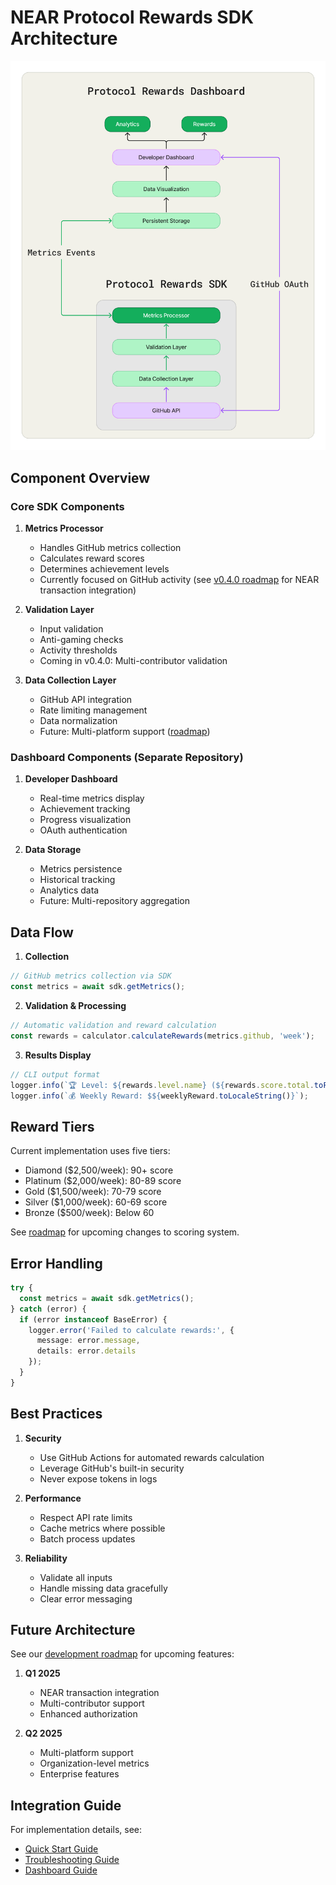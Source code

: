 # NEAR Protocol Rewards SDK Architecture

![Architecture](public/assets/architecture.png)

## Component Overview

### Core SDK Components

1. **Metrics Processor**
   - Handles GitHub metrics collection
   - Calculates reward scores
   - Determines achievement levels
   - Currently focused on GitHub activity (see [v0.4.0 roadmap](roadmap.md) for NEAR transaction integration)

2. **Validation Layer**
   - Input validation
   - Anti-gaming checks
   - Activity thresholds
   - Coming in v0.4.0: Multi-contributor validation

3. **Data Collection Layer**
   - GitHub API integration
   - Rate limiting management
   - Data normalization
   - Future: Multi-platform support ([roadmap](roadmap.md))

### Dashboard Components (Separate Repository)

1. **Developer Dashboard**
   - Real-time metrics display
   - Achievement tracking
   - Progress visualization
   - OAuth authentication

2. **Data Storage**
   - Metrics persistence
   - Historical tracking
   - Analytics data
   - Future: Multi-repository aggregation

## Data Flow

1. **Collection**

```typescript
// GitHub metrics collection via SDK
const metrics = await sdk.getMetrics();
```

2. **Validation & Processing**

```typescript
// Automatic validation and reward calculation
const rewards = calculator.calculateRewards(metrics.github, 'week');
```

3. **Results Display**

```typescript
// CLI output format
logger.info(`🏆 Level: ${rewards.level.name} (${rewards.score.total.toFixed(2)}/100)`);
logger.info(`💰 Weekly Reward: $${weeklyReward.toLocaleString()}`);
```

## Reward Tiers

Current implementation uses five tiers:

- Diamond ($2,500/week): 90+ score
- Platinum ($2,000/week): 80-89 score
- Gold ($1,500/week): 70-79 score
- Silver ($1,000/week): 60-69 score
- Bronze ($500/week): Below 60

See [roadmap](roadmap.md) for upcoming changes to scoring system.

## Error Handling

```typescript
try {
  const metrics = await sdk.getMetrics();
} catch (error) {
  if (error instanceof BaseError) {
    logger.error('Failed to calculate rewards:', { 
      message: error.message, 
      details: error.details 
    });
  }
}
```

## Best Practices

1. **Security**
   - Use GitHub Actions for automated rewards calculation
   - Leverage GitHub's built-in security
   - Never expose tokens in logs

2. **Performance**
   - Respect API rate limits
   - Cache metrics where possible
   - Batch process updates

3. **Reliability**
   - Validate all inputs
   - Handle missing data gracefully
   - Clear error messaging

## Future Architecture

See our [development roadmap](roadmap.md) for upcoming features:

1. **Q1 2025**
   - NEAR transaction integration
   - Multi-contributor support
   - Enhanced authorization

2. **Q2 2025**
   - Multi-platform support
   - Organization-level metrics
   - Enterprise features

## Integration Guide

For implementation details, see:

- [Quick Start Guide](quick-start.md)
- [Troubleshooting Guide](troubleshooting.md)
- [Dashboard Guide](dashboard.md)

